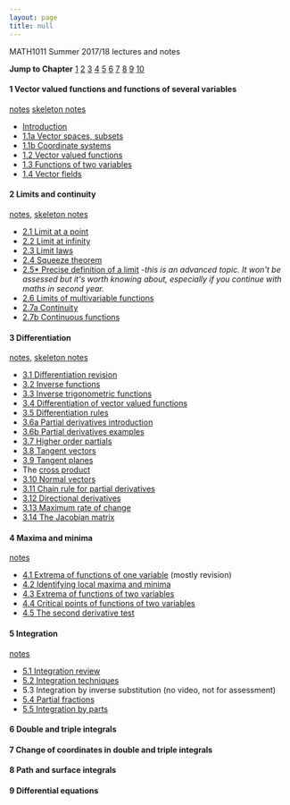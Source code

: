 ```yaml
---
layout: page
title: null
---
```


MATH1011 Summer 2017/18 lectures and notes

**Jump to Chapter** [1](#1) [2](#2) [3](#3) [4](#4) [5](#5) [6](#6) [7](#7) [8](#8) [9](#9) [10](#10)



#### <a name="1"> 1 Vector valued functions and functions of several variables</a>
[notes](chapter_1.pdf)
[skeleton notes](https://lms.uwa.edu.au/bbcswebdav/courses/MATH1011_TS-SUMM-B_2018/notes/Chapter%201%20skeleton.pdf)

* [Introduction](https://youtu.be/OoBpM5HwtYw)
* [1.1a Vector spaces, subsets](https://youtu.be/YcVnLtSYOZs)
* [1.1b Coordinate systems](https://youtu.be/gM97bfPQ9wY) 
* [1.2 Vector valued functions](https://youtu.be/LA_1EPJmaus)
* [1.3 Functions of two variables](https://youtu.be/EtXb3PEvIy0)
* [1.4 Vector fields](https://youtu.be/5LNFVxciDgg)

#### <a name="2">2 Limits and continuity</a>

[notes](https://lms.uwa.edu.au/bbcswebdav/courses/MATH1011_TS-SUMM-B_2018/notes/Chapter%202.pdf),
[skeleton notes](https://lms.uwa.edu.au/bbcswebdav/courses/MATH1011_TS-SUMM-B_2018/notes/Chapter%202%20sk.pdf)

* [2.1 Limit at a point](https://youtu.be/CtEHBLknOII)
* [2.2 Limit at infinity](https://youtu.be/RRx776aN1ug)
* [2.3 Limit laws](https://youtu.be/k1jGXw5-UNg)
* [2.4 Squeeze theorem](https://youtu.be/IK7A0xbDDwM)
* [2.5* Precise definition of a limit](https://youtu.be/bA_8yHA4puQ) *-this is an advanced topic. It won't be assessed but it's worth knowing about, especially if you continue with maths in second year.*
* [2.6 Limits of multivariable functions](https://youtu.be/XLxRLJZbfIA)
* [2.7a Continuity](https://youtu.be/FtXv1dYRra8)
* [2.7b Continuous functions](https://youtu.be/Y94S8ZJZFuU)


#### <a name="3"> 3 Differentiation </a>
[notes](https://lms.uwa.edu.au/bbcswebdav/courses/MATH1011_TS-SUMM-B_2018/notes/Chapter%203.pdf),
[skeleton notes](https://lms.uwa.edu.au/bbcswebdav/courses/MATH1011_TS-SUMM-B_2018/notes/Chapter%203%20sk.pdf)

* [3.1 Differentiation revision](https://youtu.be/1Un4FBZEZXk)
* [3.2 Inverse functions](https://youtu.be/bPT3ugXhH1g)
* [3.3 Inverse trigonometric functions](https://youtu.be/urlB1o56llQ)
* [3.4 Differentiation of vector valued functions](https://youtu.be/yEBcGWHV4rs)
* [3.5 Differentiation rules](https://youtu.be/riBZSDCF04k)
* [3.6a Partial derivatives introduction](https://youtu.be/FFoxfuKNbLM)
* [3.6b Partial derivatives examples](https://youtu.be/3SchiSS726c)
* [3.7 Higher order partials](https://youtu.be/j8-SuSaDraM)
* [3.8 Tangent vectors](https://youtu.be/4G1dassrTlQ)
* [3.9 Tangent planes](https://youtu.be/AoDzOlvR5k0)
* The [cross product](https://youtu.be/LwypkwqazUA)
* [3.10 Normal vectors](https://youtu.be/aOOoPpzxfGQ)
* [3.11 Chain rule for partial derivatives](https://youtu.be/Gzi6GhMFVYU)
* [3.12 Directional derivatives](https://youtu.be/c0KtKjNLXWs)
* [3.13 Maximum rate of change](https://youtu.be/zjPWpOp3gsE)
* [3.14 The Jacobian matrix](https://youtu.be/HmPqZSjOCJw)

#### <a name="4"> 4 Maxima and minima </a>

[notes](https://lms.uwa.edu.au/bbcswebdav/courses/MATH1011_TS-SUMM-B_2018/notes/Chapter%204.pdf)

* [4.1 Extrema of functions of one variable](https://youtu.be/C0tv4vmr87A) (mostly revision)
* [4.2 Identifying local maxima and minima](https://youtu.be/RvtuTsi3E7E)
* [4.3 Extrema of functions of two variables](https://youtu.be/ZH-cgQ741tY)
* [4.4 Critical points of functions of two variables](https://youtu.be/Y5HOV0uTVHc)
* [4.5 The second derivative test](https://youtu.be/dy3jukdNxE8)


#### <a name="5"> 5 Integration </a>

[notes](https://lms.uwa.edu.au/bbcswebdav/courses/MATH1011_TS-SUMM-B_2018/notes/Chapter%205.pdf)

* [5.1 Integration review](https://youtu.be/Fo-g_mF2sQ8)
* [5.2 Integration techniques](https://youtu.be/qu4KL-UF8Rw)
* 5.3 Integration by inverse substitution (no video, not for assessment)
* [5.4 Partial fractions](https://youtu.be/IZuLXtf68W8)
* [5.5 Integration by parts](https://youtu.be/8E9gblpOMEE)

#### <a name="6"> 6 Double and triple integrals </a>

#### <a name="7"> 7 Change of coordinates in double and triple integrals </a>

#### <a name="8"> 8 Path and surface integrals </a>

#### <a name="9"> 9 Differential equations </a>


